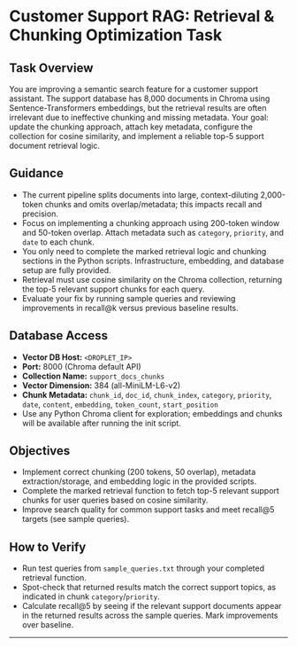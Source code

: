 # Customer Support RAG: Retrieval & Chunking Optimization Task

## Task Overview
You are improving a semantic search feature for a customer support assistant. The support database has 8,000 documents in Chroma using Sentence-Transformers embeddings, but the retrieval results are often irrelevant due to ineffective chunking and missing metadata. Your goal: update the chunking approach, attach key metadata, configure the collection for cosine similarity, and implement a reliable top-5 support document retrieval logic.

## Guidance
- The current pipeline splits documents into large, context-diluting 2,000-token chunks and omits overlap/metadata; this impacts recall and precision.
- Focus on implementing a chunking approach using 200-token window and 50-token overlap. Attach metadata such as `category`, `priority`, and `date` to each chunk.
- You only need to complete the marked retrieval logic and chunking sections in the Python scripts. Infrastructure, embedding, and database setup are fully provided.
- Retrieval must use cosine similarity on the Chroma collection, returning the top-5 relevant support chunks for each query.
- Evaluate your fix by running sample queries and reviewing improvements in recall@k versus previous baseline results.

## Database Access
- **Vector DB Host:** `<DROPLET_IP>`
- **Port:** 8000 (Chroma default API)
- **Collection Name:** `support_docs_chunks`
- **Vector Dimension:** 384 (all-MiniLM-L6-v2)
- **Chunk Metadata:** `chunk_id`, `doc_id`, `chunk_index`, `category`, `priority`, `date`, `content`, `embedding`, `token_count`, `start_position`
- Use any Python Chroma client for exploration; embeddings and chunks will be available after running the init script.

## Objectives
- Implement correct chunking (200 tokens, 50 overlap), metadata extraction/storage, and embedding logic in the provided scripts.
- Complete the marked retrieval function to fetch top-5 relevant support chunks for user queries based on cosine similarity.
- Improve search quality for common support tasks and meet recall@5 targets (see sample queries).

## How to Verify
- Run test queries from `sample_queries.txt` through your completed retrieval function.
- Spot-check that returned results match the correct support topics, as indicated in chunk `category`/`priority`.
- Calculate recall@5 by seeing if the relevant support documents appear in the returned results across the sample queries. Mark improvements over baseline.

---

